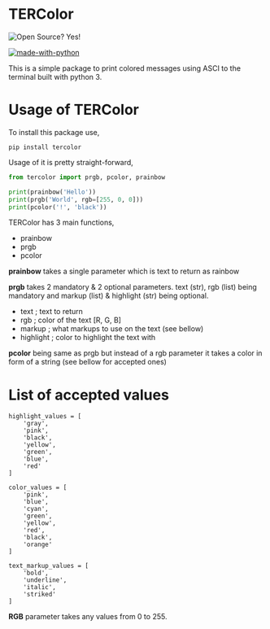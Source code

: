 # TERColor

![Open Source? Yes!](https://badgen.net/badge/Open%20Source%20%3F/Yes%21/blue?icon=github)

[![made-with-python](https://img.shields.io/badge/Made%20with-Python-1f425f.svg)](https://www.python.org/)

This is a simple package to print colored messages using ASCI to the terminal built with python 3.

# Usage of TERColor

To install this package use, 
```
pip install tercolor
```

Usage of it is pretty straight-forward,
```py
from tercolor import prgb, pcolor, prainbow

print(prainbow('Hello'))
print(prgb('World', rgb=[255, 0, 0]))
print(pcolor('!', 'black'))
```

TERColor has 3 main functions, 
- prainbow 
- prgb 
- pcolor

**prainbow** takes a single parameter which is text to return as rainbow

**prgb** takes 2 mandatory & 2 optional parameters. text (str), rgb (list) being mandatory and markup (list) & highlight 
(str) being optional. 
- text ; text to return
- rgb ; color of the text \[R, G, B]
- markup ; what markups to use on the text (see bellow)
- highlight ; color to highlight the text with

**pcolor** being same as prgb but instead of a rgb parameter it takes a color in form of a string (see bellow for accepted ones)

# List of accepted values

    highlight_values = [
        'gray',
        'pink',
        'black',
        'yellow',
        'green',
        'blue',
        'red'
    ]

    color_values = [
        'pink',
        'blue',
        'cyan',
        'green',
        'yellow',
        'red',
        'black',
        'orange'
    ]

    text_markup_values = [
        'bold',
        'underline',
        'italic',
        'striked'
    ]

**RGB** parameter takes any values from 0 to 255.

